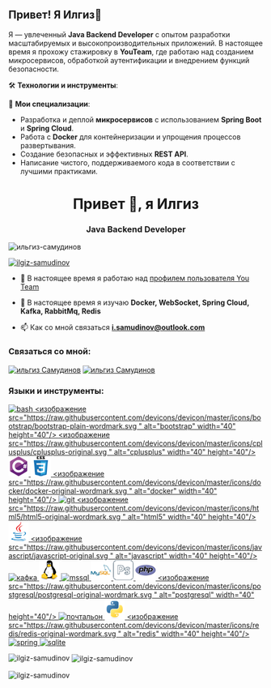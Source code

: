 ## Привет! Я Илгиз👋

Я — увлеченный **Java Backend Developer** с опытом разработки масштабируемых и высокопроизводительных приложений. В настоящее время я прохожу стажировку в **YouTeam**, где работаю над созданием микросервисов, обработкой аутентификации и внедрением функций безопасности.

🛠️ **Технологии и инструменты**:


🔧 **Мои специализации**:
- Разработка и деплой **микросервисов** с использованием **Spring Boot** и **Spring Cloud**.
- Работа с **Docker** для контейнеризации и упрощения процессов развертывания.
- Создание безопасных и эффективных **REST API**.
- Написание чистого, поддерживаемого кода в соответствии с лучшими практиками.



<h1 align="center">Привет 👋, я Илгиз</h1>
<h3 align="center">Java Backend Developer</h3>

<p align="left"> <img src="https://komarev.com/ghpvc/?username=ilgiz-samudinov&label=Profile%20views&color=0e75b6&style=flat " alt="ильгиз-самудинов" /> </p>

<p align="left"> <a href="https://github.com/ryo-ma/github-profile-trophy"><img src="https://github-profile-trophy.vercel.app/?username=ilgiz-samudinov" alt="ilgiz-samudinov"/></a> </p>

- 🔭 В настоящее время я работаю над [профилем пользователя You Team](https://github.com/ilgiz-samudinov/User-Profile.git)

- 🌱 В настоящее время я изучаю **Docker, WebSocket, Spring Cloud, Kafka, RabbitMq, Redis**

- 📫 Как со мной связаться **i.samudinov@outlook.com**

<h3 align="left">Связаться со мной:</h3>
<p align="left">
<a href="https://linkedin.com/in/ilgiz самудинов" target="blank"><img align="center" src="https://raw.githubusercontent.com/rahuldkjain/github-profile-readme-generator/master/src/images/icons/Social/linked-in-alt.svg " alt="ильгиз Самудинов" height="30" width="40" /></a>
<a href="https://fb.com/ilgiz самудинов" target="blank"><img align="center" src="https://raw.githubusercontent.com/rahuldkjain/github-profile-readme-generator/master/src/images/icons/Social/facebook.svg " alt="ильгиз Самудинов" height="30" width="40" /></a>
</p>

<h3 align="left">Языки и инструменты:</h3>
<p align="left"> <a href="https://www.gnu.org/software/bash /" target="_blank" rel="noreferrer"> <img src="https://www.vectorlogo.zone/logos/gnu_bash/gnu_bash-icon.svg " alt="bash" width="40" height="40"/> </a> <a href="https://getbootstrap.com " target="_blank" rel="noreferrer"> <изображение src="https://raw.githubusercontent.com/devicons/devicon/master/icons/bootstrap/bootstrap-plain-wordmark.svg " alt="bootstrap" width="40" height="40"/> </a> <a href="https://www.w3schools.com/cpp /" target="_blank" rel="noreferrer"> <изображение src="https://raw.githubusercontent.com/devicons/devicon/master/icons/cplusplus/cplusplus-original.svg " alt="cplusplus" width="40" height="40"/> </a> <a href="https://www.w3schools.com/cs /" target="_blank" rel="noreferrer"> <img src="https://raw.githubusercontent.com/devicons/devicon/master/icons/csharp/csharp-original.svg " alt="csharp" width="40" height="40"/> </a> <a href="https://www.w3schools.com/css /" target="_blank" rel="noreferrer"> <img src="https://raw.githubusercontent.com/devicons/devicon/master/icons/css3/css3-original-wordmark.svg " alt="css3" width="40" height="40"/> </a> <a href="https://www.docker.com /" target="_blank" rel="noreferrer"> <изображение src="https://raw.githubusercontent.com/devicons/devicon/master/icons/docker/docker-original-wordmark.svg " alt="docker" width="40" height="40"/> </a> <a href="https://git-scm.com /" target="_blank" rel="noreferrer"> <img src="https://www.vectorlogo.zone/logos/git-scm/git-scm-icon.svg " alt="git" width="40" height="40"/> </a> <a href="https://www.w3.org/html /" target="_blank" rel="noreferrer"> <изображение src="https://raw.githubusercontent.com/devicons/devicon/master/icons/html5/html5-original-wordmark.svg " alt="html5" width="40" height="40"/> </a> <a href="https://www.java.com " target="_blank" rel="noreferrer"> <img src="https://raw.githubusercontent.com/devicons/devicon/master/icons/java/java-original.svg " alt="java" width="40" height="40"/> </a> <a href="https://developer.mozilla.org/en-US/docs/Web/JavaScript " target="_blank" rel="noreferrer"> <изображение src="https://raw.githubusercontent.com/devicons/devicon/master/icons/javascript/javascript-original.svg " alt="javascript" width="40" height="40"/> </a> <a href="https://kafka.apache.org /" target="_blank" rel="noreferrer"> <img src="https://www.vectorlogo.zone/logos/apache_kafka/apache_kafka-icon.svg " alt="кафка" width="40" height="40"/> </a> <a href="https://www.linux.org /" target="_blank" rel="noreferrer"> <img src="https://raw.githubusercontent.com/devicons/devicon/master/icons/linux/linux-original.svg " alt="linux" width="40" height="40"/> </a> <a href="https://www.microsoft.com/en-us/sql-server " target="_blank" rel="noreferrer"> <img src="https://www.svgrepo.com/show/303229/microsoft-sql-server-logo.svg " alt="mssql" width="40" height="40"/> </a> <a href="https://www.mysql.com /" target="_blank" rel="noreferrer"> <img src="https://raw.githubusercontent.com/devicons/devicon/master/icons/mysql/mysql-original-wordmark.svg " alt="mysql" width="40" height="40"/> </a> <a href="https://www.photoshop.com/en " target="_blank" rel="noreferrer"> <img src="https://raw.githubusercontent.com/devicons/devicon/master/icons/photoshop/photoshop-line.svg " alt="photoshop" width="40" height="40"/> </a> <a href="https://www.php.net " target="_blank" rel="noreferrer"> <img src="https://raw.githubusercontent.com/devicons/devicon/master/icons/php/php-original.svg " alt="php" width="40" height="40"/> </a> <a href="https://www.postgresql.org " target="_blank" rel="noreferrer"> <изображение src="https://raw.githubusercontent.com/devicons/devicon/master/icons/postgresql/postgresql-original-wordmark.svg " alt="postgresql" width="40" height="40"/> </a> <a href="https://postman.com " target="_blank" rel="noreferrer"> <img src="https://www.vectorlogo.zone/logos/getpostman/getpostman-icon.svg " alt="почтальон" width="40" height="40"/> </a> <a href="https://www.python.org " target="_blank" rel="noreferrer"> <img src="https://raw.githubusercontent.com/devicons/devicon/master/icons/python/python-original.svg " alt="python" width="40" height="40"/> </a> <a href="https://redis.io " target="_blank" rel="noreferrer"> <изображение src="https://raw.githubusercontent.com/devicons/devicon/master/icons/redis/redis-original-wordmark.svg " alt="redis" width="40" height="40"/> </a> <a href="https://spring.io /" target="_blank" rel="noreferrer"> <img src="https://www.vectorlogo.zone/logos/springio/springio-icon.svg " alt="spring" width="40" height="40"/> </a> <a href="https://www.sqlite.org /" target="_blank" rel="noreferrer"> <img src="https://www.vectorlogo.zone/logos/sqlite/sqlite-icon.svg " alt="sqlite" width="40" height="40"/> </a> </p>

<p><img align="left" src="https://github-readme-stats.vercel.app/api/top-langs?username=ilgiz-samudinov&show_icons=true&locale=en&layout=compact" alt="ilgiz-samudinov" /></p>

<p>&nbsp;<img align="center" src="https://github-readme-stats.vercel.app/api?username=ilgiz-samudinov&show_icons=true&locale=en" alt="ilgiz-samudinov" /></p>

<p><img align="center" src="https://github-readme-streak-stats.herokuapp.com/?user=ilgiz-samudinov&" alt="ilgiz-samudinov" /></p>
